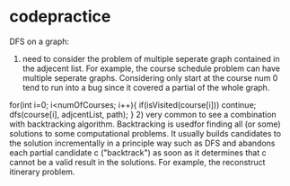 # codepractice
DFS on a graph:
1) need to consider the problem of multiple seperate graph contained in the adjecent list. For example, the course schedule problem can
have multiple seperate graphs. Considering only start at the course num 0 tend to run into a bug since it covered a partial of the whole
graph.

for(int i=0; i<numOfCourses; i++){
    if(isVisited(course[i])) continue;
    dfs(course[i], adjcentList, path);
}
2) very common to see a combination with backtracking algorithm.
Backtracking is usedfor finding all (or some) solutions to some computational problems. It usually builds candidates to the solution
incrementally in a principle way such as DFS and abandons each partial candidate c ("backtrack") as soon as it determines that c cannot 
be a valid result in the solutions. For example, the reconstruct itinerary problem.
